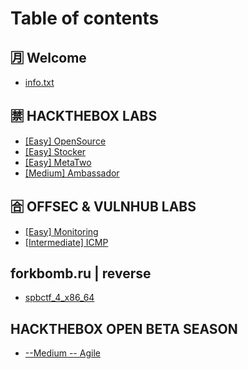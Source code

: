 # Table of contents

## 🈷 Welcome

* [info.txt](README.md)

## 🈲 HACKTHEBOX LABS

* [\[Easy\] OpenSource](hackthebox-labs/easy-opensource.md)
* [\[Easy\] Stocker](hackthebox-labs/easy-stocker.md)
* [\[Easy\] MetaTwo](hackthebox-labs/easy-metatwo.md)
* [\[Medium\] Ambassador](hackthebox-labs/medium-ambassador.md)

## 🈴 OFFSEC & VULNHUB LABS

* [\[Easy\] Monitoring](offsec-and-vulnhub-labs/easy-monitoring.md)
* [\[Intermediate\] ICMP](offsec-and-vulnhub-labs/intermediate-icmp.md)

## forkbomb.ru | reverse

* [spbctf\_4\_x86\_64](forkbomb.ru-or-reverse/spbctf\_4\_x86\_64.md)

## HACKTHEBOX OPEN BETA SEASON&#x20;

* [--Medium -- Agile](hackthebox-open-beta-season/medium-agile.md)

